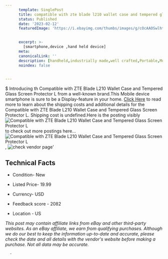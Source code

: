 ```yaml
---
      template: SinglePost
      title: compatible with zte blade l210 wallet case and tempered glass screen protector l
      status: Published
      date: '2023-02-12'
      featuredImage: 'https://i.ebayimg.com/thumbs/images/g/cOcAAOSwlhtj5~ve/s-l225.jpg'
       

      excerpt: >-
        [smartphone,device ,hand held device]
      meta:
      canonicalLink: ''
      description: [handheld,industrially made,well crafted,Portable,Mobile,Compact,Convenient,Lightweight,Maneuverable,Man-portable,Miniature,Carriable,Hand-held,Light,Holdable,Transportable,Mobile device,Pocket-sized,On-the-go,Wireless,Cordless,Compact size,Convenient size, smartphone,device ,hand held device]
      noindex: false
      

---
```

$
      Introducing th Compatible with ZTE Blade L210 Wallet Case and Tempered Glass Screen Protector L from a well-known brand.This Mobile device smartphone is sure to be a Display-feature in your home. [Click Here](https://www.ebay.com/itm/334743128091?hash=item4df03ec81b%3Ag%3AcOcAAOSwlhtj5%7Eve&mkevt=1&mkcid=1&mkrid=711-53200-19255-0&campid=%253CePNCampaignId%253E&customid=%253CreferenceId%253E&toolid=10049) to read more to learn about the shipping costs and additional details for the Compatible with ZTE Blade L210 Wallet Case and Tempered Glass Screen Protector L. Shipping cost is undefined.Here is the posting visibly ![Compatible with ZTE Blade L210 Wallet Case and Tempered Glass Screen Protector L](https://i.ebayimg.com/thumbs/images/g/cOcAAOSwlhtj5~ve/s-l225.jpg) to check out more postings here... ![Compatible with ZTE Blade L210 Wallet Case and Tempered Glass Screen Protector L](https://i.ebayimg.com/images/g/cOcAAOSwlhtj5~ve/s-l1600.jpg), ![check vendor page](https://origin-galleryplus.ebayimg.com/ws/web/334743128091_2_0_1/225x225.jpg,https://origin-galleryplus.ebayimg.com/ws/web/334743128091_3_0_1/225x225.jpg,https://origin-galleryplus.ebayimg.com/ws/web/334743128091_4_0_1/225x225.jpg,https://origin-galleryplus.ebayimg.com/ws/web/334743128091_5_0_1/225x225.jpg)'

      

 ## Technical Facts 



     
      

 - Condition- New 


      

 - Listed Price- 19.99 


      

 - Currency- USD 


      

 - Feedback score - 2082 


      

 - Location - US 


      
      

 *_This post may contain affiliate links from eBay and other third-party websites. As an eBay affiliate, we earn from qualifying purchases. Although we do our best to keep the information up-to-date and accurate, please check the date and all details with the vendor's website before making a purchase. Not all data may be accurate._*




      -
